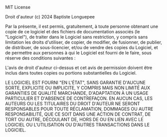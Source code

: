 
MIT License

Droit d'auteur (c) 2024 Baptiste Longuepee

Par la présente, il est permis, gratuitement, à toute personne obtenant une copie
de ce logiciel et des fichiers de documentation associés (le "Logiciel"), de traiter
dans le Logiciel sans restriction, y compris sans limitation les droits
d'utiliser, de copier, de modifier, de fusionner, de publier, de distribuer, de sous-licencier,
et/ou de vendre des copies du Logiciel, et de permettre aux personnes à qui le Logiciel est
fourni de le faire, sous réserve des conditions suivantes :

L'avis de droit d'auteur ci-dessus et cet avis de permission doivent être inclus dans toutes
copies ou portions substantielles du Logiciel.

LE LOGICIEL EST FOURNI "EN L'ÉTAT", SANS GARANTIE D'AUCUNE SORTE, EXPLICITE OU
IMPLICITE, Y COMPRIS MAIS NON LIMITÉ AUX GARANTIES DE QUALITÉ MARCHANDE,
D'ADAPTATION À UN USAGE PARTICULIER ET D'ABSENCE DE CONTREFAÇON. EN AUCUN CAS,
LES AUTEURS OU LES TITULAIRES DU DROIT D'AUTEUR NE SERONT RESPONSABLES POUR TOUTE
RÉCLAMATION, DOMMAGES OU AUTRE RESPONSABILITÉ, QUE CE SOIT DANS UNE ACTION DE CONTRAT,
DE TORT OU AUTRE, DÉCOULANT DE, HORS DE OU EN LIEN AVEC LE LOGICIEL OU L'UTILISATION
OU D'AUTRES TRANSACTIONS DANS LE LOGICIEL.
